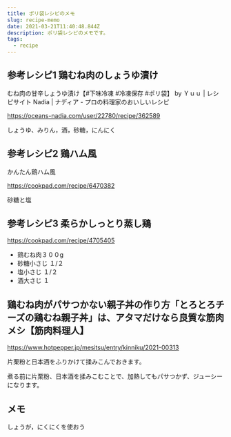 ```yaml
---
title: ポリ袋レシピのメモ
slug: recipe-memo
date: 2021-03-21T11:40:48.844Z
description: ポリ袋レシピのメモです。
tags:
  - recipe
---
```

## 参考レシピ1 鶏むね肉のしょうゆ漬け
むね肉の甘辛しょうゆ漬け【#下味冷凍 #冷凍保存 #ポリ袋】 by Ｙｕｕ | レシピサイト Nadia | ナディア - プロの料理家のおいしいレシピ

<https://oceans-nadia.com/user/22780/recipe/362589>


しょうゆ、みりん，酒，砂糖，にんにく

## 参考レシピ2 鶏ハム風

かんたん鶏ハム風

<https://cookpad.com/recipe/6470382>

砂糖と塩

## 参考レシピ3 柔らかしっとり蒸し鶏

<https://cookpad.com/recipe/4705405>

- 鶏むね肉３００g
- 砂糖小さじ １/２
- 塩小さじ １/２
- 酒大さじ １

## 鶏むね肉がパサつかない親子丼の作り方「とろとろチーズの鶏むね親子丼」は、アタマだけなら良質な筋肉メシ【筋肉料理人】

<https://www.hotpepper.jp/mesitsu/entry/kinniku/2021-00313>

片栗粉と日本酒をふりかけて揉みこんでおきます。



煮る前に片栗粉、日本酒を揉みこむことで、加熱してもパサつかず、ジューシーになります。

## メモ
しょうが，にくにくを使おう